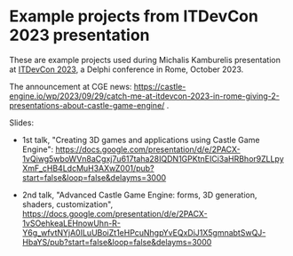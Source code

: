 # Example projects from ITDevCon 2023 presentation

These are example projects used during Michalis Kamburelis presentation at [ITDevCon 2023](https://www.itdevcon.it/en/), a Delphi conference in Rome, October 2023.

The announcement at CGE news: https://castle-engine.io/wp/2023/09/29/catch-me-at-itdevcon-2023-in-rome-giving-2-presentations-about-castle-game-engine/ .

Slides:

- 1st talk, "Creating 3D games and applications using Castle Game Engine": https://docs.google.com/presentation/d/e/2PACX-1vQiwg5wboWVn8aCgxj7u617taha28IQDN1GPKtnEICi3aHRBhor9ZLLpyXmF_cHB4LdcMuH3AXwZ001/pub?start=false&loop=false&delayms=3000

- 2nd talk, "Advanced Castle Game Engine: forms, 3D generation, shaders, customization", https://docs.google.com/presentation/d/e/2PACX-1vSOehkeaLEHnowUhn-R-Y6g_wfvtNYjA0ILuUBoiZt1eHPcuNhgpYvEQxDiJ1X5gmnabtSwQJ-HbaYS/pub?start=false&loop=false&delayms=3000
